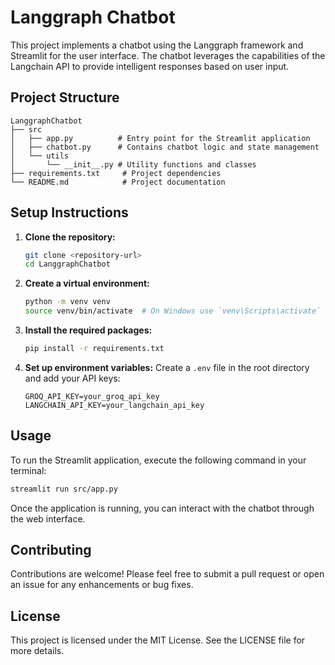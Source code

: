 # Langgraph Chatbot

This project implements a chatbot using the Langgraph framework and Streamlit for the user interface. The chatbot leverages the capabilities of the Langchain API to provide intelligent responses based on user input.

## Project Structure

```
LanggraphChatbot
├── src
│   ├── app.py          # Entry point for the Streamlit application
│   ├── chatbot.py      # Contains chatbot logic and state management
│   └── utils
│       └── __init__.py # Utility functions and classes
├── requirements.txt     # Project dependencies
└── README.md            # Project documentation
```

## Setup Instructions

1. **Clone the repository:**
   ```bash
   git clone <repository-url>
   cd LanggraphChatbot
   ```

2. **Create a virtual environment:**
   ```bash
   python -m venv venv
   source venv/bin/activate  # On Windows use `venv\Scripts\activate`
   ```

3. **Install the required packages:**
   ```bash
   pip install -r requirements.txt
   ```

4. **Set up environment variables:**
   Create a `.env` file in the root directory and add your API keys:
   ```
   GROQ_API_KEY=your_groq_api_key
   LANGCHAIN_API_KEY=your_langchain_api_key
   ```

## Usage

To run the Streamlit application, execute the following command in your terminal:

```bash
streamlit run src/app.py
```

Once the application is running, you can interact with the chatbot through the web interface.

## Contributing

Contributions are welcome! Please feel free to submit a pull request or open an issue for any enhancements or bug fixes.

## License

This project is licensed under the MIT License. See the LICENSE file for more details.